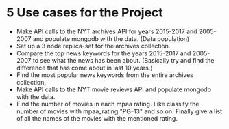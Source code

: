 # 5 Use cases for the Project
* Make API calls to the NYT archives API for years 2015-2017 and 2005-2007 and populate mongodb with the data. (Data population)
* Set up a 3 node replica-set for the archives collection.
* Compare the top news keywords for the years 2015-2017 and 2005-2007 to see what the news has been about. (Basically try and find the difference that has come about in last 10 years.)
* Find the most popular news keywords from the entire archives collection.
* Make API calls to the NYT movie reviews API and populate mongodb with the data.
* Find the number of movies in each mpaa rating. Like classify the number of movies with mpaa_rating "PG-13" and so on. Finally give a list of all the names of the movies with the mentioned rating. 
